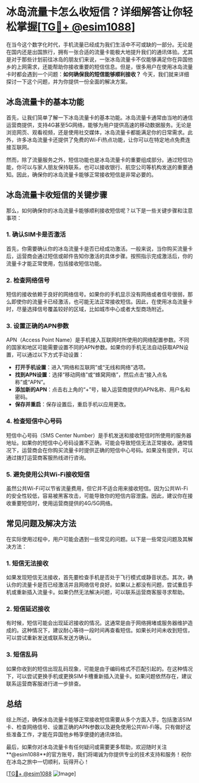 # 冰岛流量卡怎么收短信？详细解答让你轻松掌握[[TG💪+ @esim1088](https://t.me/s/esim1088)]

在当今这个数字化时代，手机流量已经成为我们生活中不可或缺的一部分。无论是在国内还是出国旅行，拥有一张合适的流量卡能极大地提升我们的通讯体验。尤其是对于那些计划前往冰岛的朋友们来说，一张冰岛流量卡不仅能够满足你在异国他乡的上网需求，还能帮助你接收重要的短信信息。但是，很多用户在使用冰岛流量卡时都会遇到一个问题：**如何确保我的短信能够顺利接收？** 今天，我们就来详细探讨一下这个问题，并为你提供一份全面的解决方案。

## 冰岛流量卡的基本功能

首先，让我们简单了解一下冰岛流量卡的基本功能。冰岛流量卡通常由当地的通信运营商提供，支持4G甚至5G网络，能够为用户提供高速的移动数据服务。无论是浏览网页、观看视频，还是使用社交媒体，冰岛流量卡都能满足你的日常需求。此外，许多冰岛流量卡还提供了免费的Wi-Fi热点功能，让你可以在特定地点免费连接互联网。

然而，除了流量服务之外，短信功能也是冰岛流量卡的重要组成部分。通过短信功能，你可以与家人朋友保持联系，也可以接收银行、航空公司等机构发送的重要通知。因此，确保你的冰岛流量卡能够正常接收短信是非常必要的。

## 冰岛流量卡收短信的关键步骤

那么，如何确保你的冰岛流量卡能够顺利接收短信呢？以下是一些关键步骤和注意事项：

### 1. 确认SIM卡是否激活

首先，你需要确认你的冰岛流量卡是否已经成功激活。一般来说，当你购买流量卡后，运营商会通过短信或邮件告知你激活的具体步骤。按照指示完成激活后，你的流量卡才能正常使用，包括接收短信功能。

### 2. 检查网络信号

短信的接收依赖于良好的网络信号。如果你的手机显示没有网络或者信号很弱，那么即使你的流量卡已经激活，也可能无法正常接收短信。因此，在使用冰岛流量卡时，尽量选择信号覆盖较好的区域，比如城市中心或者大型商场附近。

### 3. 设置正确的APN参数

APN（Access Point Name）是手机接入互联网时所使用的网络配置参数。不同的国家和地区可能需要设置不同的APN参数。如果你的手机无法自动获取APN设置，可以通过以下方式手动设置：

- **打开手机设置**：进入“网络和互联网”或“无线和网络”选项。
- **找到APN设置**：选择“移动网络”或“蜂窝网络”，然后点击“接入点名称”或“APN”。
- **添加新的APN**：点击右上角的“+”号，输入运营商提供的APN名称、用户名和密码。
- **保存并重启**：保存设置后，重启手机以应用更改。

### 4. 检查短信中心号码

短信中心号码（SMS Center Number）是手机发送和接收短信时所使用的服务器地址。如果你的短信中心号码设置不正确，可能会导致短信无法正常接收。通常情况下，运营商会在你购买流量卡时提供正确的短信中心号码。如果没有提供，可以通过拨打运营商客服热线进行咨询。

### 5. 避免使用公共Wi-Fi接收短信

虽然公共Wi-Fi可以节省流量费用，但它并不适合用来接收短信。因为公共Wi-Fi的安全性较低，容易被黑客攻击，可能导致你的短信内容泄露。因此，建议你在接收重要短信时，使用运营商提供的4G/5G网络。

## 常见问题及解决方法

在实际使用过程中，用户可能会遇到一些常见的问题。以下是一些常见问题及其解决方法：

### 1. 短信无法接收

如果发现短信无法接收，首先要检查手机是否处于飞行模式或静音状态。其次，确认你的流量卡是否已经激活并且网络信号良好。如果以上都没有问题，尝试重启手机或重新插入流量卡。如果仍然无法解决问题，可以联系运营商客服寻求帮助。

### 2. 短信延迟接收

有时候，短信可能会出现延迟接收的情况。这通常是由于网络拥堵或服务器维护造成的。这种情况下，建议耐心等待一段时间再查看短信。如果长时间未收到短信，可以尝试重新发送或联系发送方确认。

### 3. 短信乱码

如果你收到的短信出现乱码现象，可能是由于编码格式不匹配引起的。在这种情况下，可以尝试更换手机或更换SIM卡槽重新插入流量卡。如果问题依然存在，建议联系运营商客服进行进一步排查。

## 总结

综上所述，确保冰岛流量卡能够正常接收短信需要从多个方面入手，包括激活SIM卡、检查网络信号、设置正确的APN参数以及避免使用公共Wi-Fi等。只有做好这些准备工作，才能在异国他乡畅享便捷的通讯体验。

最后，如果你对冰岛流量卡有任何疑问或需要更多帮助，欢迎随时关注**@esim1088**的官方账号，我们将竭诚为你提供专业的技术支持和服务！祝你在冰岛之旅中一切顺利，玩得开心！

[[TG💪+ @esim1088](https://t.me/s/esim1088) ![Image](https://i.postimg.cc/4NQfJmqS/Snipaste-2025-05-13-00-14-12.png)]